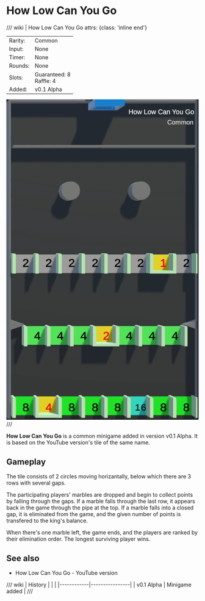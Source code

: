 # How Low Can You Go

/// wiki | How Low Can You Go
    attrs: {class: 'inline end'}

|         |                            |
|---------|----------------------------|
| Rarity: | Common                     |
| Input:  | None                       |
| Timer:  | None                       |
| Rounds: | None                       |
| Slots:  | Guaranteed: 8<br>Raffle: 4 |
| Added:  | v0.1 Alpha                 |

![how-low-can-you-go](../../assets/images/minigames/how-low-can-you-go.png)
///

**How Low Can You Go** is a common minigame added in version v0.1 Alpha. It is based on the YouTube version's tile of the same name.

## Gameplay

The tile consists of 2 circles moving horizantally, below which there are 3 rows with several gaps.

The participating players' marbles are dropped and begin to collect points by falling through the gaps. If a marble falls through the last row, it appears back in the game through the pipe at the top. If a marble falls into a closed gap, it is eliminated from the game, and the given number of points is transfered to the king's balance.

When there's one marble left, the game ends, and the players are ranked by their elimination order. The longest surviving player wins.

## See also
- How Low Can You Go - YouTube version

/// wiki | History
|            |                |
|------------|----------------|
| v0.1 Alpha | Minigame added |
///
